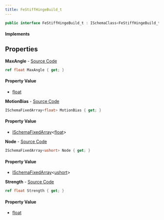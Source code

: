 ```yaml
---
title: FeStiffHingeBuild_t
---
```


```csharp
public interface FeStiffHingeBuild_t : ISchemaClass<FeStiffHingeBuild_t>, ISchemaField, ISchemaClass, INativeHandle
```

#### Implements

## Properties

**MaxAngle** - [Source Code](https://github.com/swiftly-solution/swiftlys2/blob/main/managed/src/SwiftlyS2.Generated/Schemas/Interfaces/FeStiffHingeBuild_t.cs#L16)

```csharp
ref float MaxAngle { get; }
```

#### Property Value

- [float](https://learn.microsoft.com/dotnet/api/system.single)

**MotionBias** - [Source Code](https://github.com/swiftly-solution/swiftlys2/blob/main/managed/src/SwiftlyS2.Generated/Schemas/Interfaces/FeStiffHingeBuild_t.cs#L20)

```csharp
ISchemaFixedArray<float> MotionBias { get; }
```

#### Property Value

- [ISchemaFixedArray](/docs/api/shared/schemas/ischemafixedarray-1)<[float](https://learn.microsoft.com/dotnet/api/system.single)>

**Node** - [Source Code](https://github.com/swiftly-solution/swiftlys2/blob/main/managed/src/SwiftlyS2.Generated/Schemas/Interfaces/FeStiffHingeBuild_t.cs#L22)

```csharp
ISchemaFixedArray<ushort> Node { get; }
```

#### Property Value

- [ISchemaFixedArray](/docs/api/shared/schemas/ischemafixedarray-1)<[ushort](https://learn.microsoft.com/dotnet/api/system.uint16)>

**Strength** - [Source Code](https://github.com/swiftly-solution/swiftlys2/blob/main/managed/src/SwiftlyS2.Generated/Schemas/Interfaces/FeStiffHingeBuild_t.cs#L18)

```csharp
ref float Strength { get; }
```

#### Property Value

- [float](https://learn.microsoft.com/dotnet/api/system.single)

